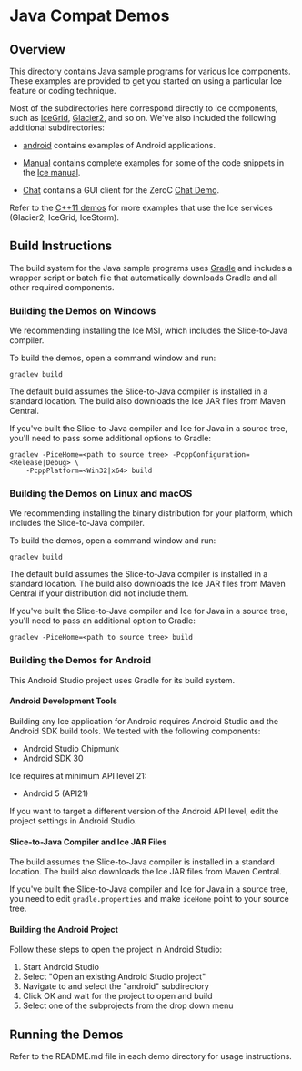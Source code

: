# Java Compat Demos

## Overview

This directory contains Java sample programs for various Ice components. These
examples are provided to get you started on using a particular Ice feature or
coding technique.

Most of the subdirectories here correspond directly to Ice components, such as
[IceGrid](./IceGrid), [Glacier2](./Glacier2), and so on. We've also included the
following additional subdirectories:

- [android](./android) contains examples of Android applications.

- [Manual](./Manual) contains complete examples for some of the code snippets
in the [Ice manual][1].

- [Chat](./Chat) contains a GUI client for the ZeroC [Chat Demo][2].

Refer to the [C++11 demos](../cpp11) for more examples that use the Ice services
(Glacier2, IceGrid, IceStorm).

## Build Instructions

The build system for the Java sample programs uses [Gradle](http://gradle.org)
and includes a wrapper script or batch file that automatically downloads Gradle
and all other required components.

### Building the Demos on Windows

We recommending installing the Ice MSI, which includes the Slice-to-Java
compiler.

To build the demos, open a command window and run:

```shell
gradlew build
```

The default build assumes the Slice-to-Java compiler is installed in a standard
location. The build also downloads the Ice JAR files from Maven Central.

If you've built the Slice-to-Java compiler and Ice for Java in a source tree,
you'll need to pass some additional options to Gradle:

```shell
gradlew -PiceHome=<path to source tree> -PcppConfiguration=<Release|Debug> \
    -PcppPlatform=<Win32|x64> build
```

### Building the Demos on Linux and macOS

We recommending installing the binary distribution for your platform, which
includes the Slice-to-Java compiler.

To build the demos, open a command window and run:

```shell
gradlew build
```

The default build assumes the Slice-to-Java compiler is installed in a standard
location. The build also downloads the Ice JAR files from Maven Central if your
distribution did not include them.

If you've built the Slice-to-Java compiler and Ice for Java in a source tree,
you'll need to pass an additional option to Gradle:

```shell
gradlew -PiceHome=<path to source tree> build
```

### Building the Demos for Android

This Android Studio project uses Gradle for its build system.

#### Android Development Tools

Building any Ice application for Android requires Android Studio and the Android
SDK build tools. We tested with the following components:

- Android Studio Chipmunk
- Android SDK 30

Ice requires at minimum API level 21:

- Android 5 (API21)

If you want to target a different version of the Android API level, edit the
project settings in Android Studio.

#### Slice-to-Java Compiler and Ice JAR Files

The build assumes the Slice-to-Java compiler is installed in a standard
location. The build also downloads the Ice JAR files from Maven Central.

If you've built the Slice-to-Java compiler and Ice for Java in a source tree,
you need to edit `gradle.properties` and make `iceHome` point to your source
tree.

#### Building the Android Project

Follow these steps to open the project in Android Studio:

1. Start Android Studio
2. Select "Open an existing Android Studio project"
3. Navigate to and select the "android" subdirectory
4. Click OK and wait for the project to open and build
5. Select one of the subprojects from the drop down menu

## Running the Demos

Refer to the README.md file in each demo directory for usage instructions.

[1]: https://doc.zeroc.com/ice/3.7/introduction
[2]: https://doc.zeroc.com/technical-articles/general-topics/chat-demo
